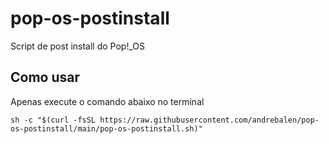 # pop-os-postinstall
Script de post install do Pop!_OS


## Como usar

Apenas execute o comando abaixo no terminal
```shell
sh -c "$(curl -fsSL https://raw.githubusercontent.com/andrebalen/pop-os-postinstall/main/pop-os-postinstall.sh)"
```
